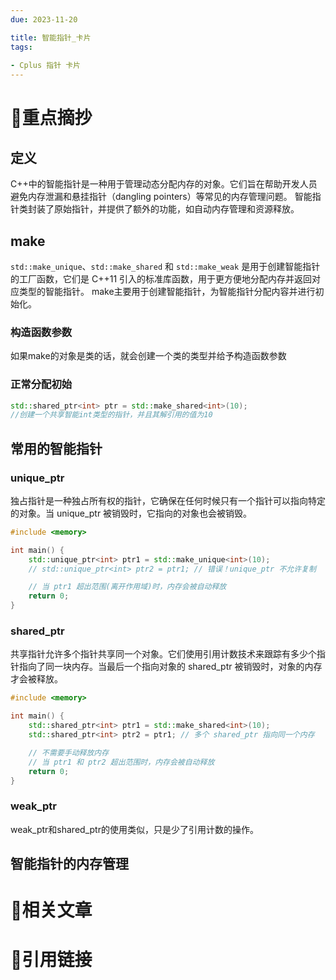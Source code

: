 ```yaml
---
due: 2023-11-20 

title: 智能指针_卡片
tags:
 
- Cplus 指针 卡片
---
```

# 🍎重点摘抄
## 定义
C++中的智能指针是一种用于管理动态分配内存的对象。它们旨在帮助开发人员避免内存泄漏和悬挂指针（dangling pointers）等常见的内存管理问题。
智能指针类封装了原始指针，并提供了额外的功能，如自动内存管理和资源释放。

## make
`std::make_unique`、`std::make_shared` 和 `std::make_weak` 是用于创建智能指针的工厂函数，它们是 C++11 引入的标准库函数，用于更方便地分配内存并返回对应类型的智能指针。
make主要用于创建智能指针，为智能指针分配内容并进行初始化。
### 构造函数参数
如果make的对象是类的话，就会创建一个类的类型并给予构造函数参数
### 正常分配初始
```cpp
std::shared_ptr<int> ptr = std::make_shared<int>(10);
//创建一个共享智能int类型的指针，并且其解引用的值为10
```

## 常用的智能指针
### unique_ptr
独占指针是一种独占所有权的指针，它确保在任何时候只有一个指针可以指向特定的对象。当 unique_ptr 被销毁时，它指向的对象也会被销毁。
```cpp
#include <memory>

int main() {
    std::unique_ptr<int> ptr1 = std::make_unique<int>(10);
    // std::unique_ptr<int> ptr2 = ptr1; // 错误！unique_ptr 不允许复制

    // 当 ptr1 超出范围(离开作用域)时，内存会被自动释放
    return 0;
}

```
### shared_ptr
共享指针允许多个指针共享同一个对象。它们使用引用计数技术来跟踪有多少个指针指向了同一块内存。当最后一个指向对象的 shared_ptr 被销毁时，对象的内存才会被释放。
```cpp
#include <memory>

int main() {
    std::shared_ptr<int> ptr1 = std::make_shared<int>(10);
    std::shared_ptr<int> ptr2 = ptr1; // 多个 shared_ptr 指向同一个内存

    // 不需要手动释放内存
    // 当 ptr1 和 ptr2 超出范围时，内存会被自动释放
    return 0;
}
```

### weak_ptr
weak_ptr和shared_ptr的使用类似，只是少了引用计数的操作。

## 智能指针的内存管理

# 📒相关文章




# 🍏引用链接

